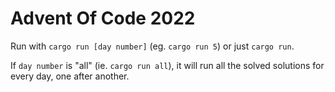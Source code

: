 # Advent Of Code 2022

Run with `cargo run [day number]` (eg. `cargo run 5`) or just `cargo run`.

If `day number` is "all" (ie. `cargo run all`), it will run all the solved solutions for every day, one after another.
